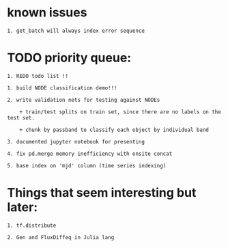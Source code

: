 # known issues

	1. get_batch will always index error sequence


# TODO priority queue:
	1. REDO todo list !!

	1. build NODE classification demo!!!

	2. write validation nets for testing against NODEs

		+ train/test splits on train set, since there are no labels on the test set.

		+ chunk by passband to classify each object by individual band

	3. documented jupyter notebook for presenting

	4. fix pd.merge memory inefficiency with onsite concat

	5. base index on 'mjd' column (time series indexing)


# Things that seem interesting but later:

	1. tf.distribute

	2. Gen and FluxDiffeq in Julia lang
